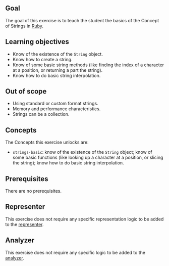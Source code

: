 ## Goal

The goal of this exercise is to teach the student the basics of the Concept of Strings in [Ruby][ruby-doc.org-string].

## Learning objectives

- Know of the existence of the `String` object.
- Know how to create a string.
- Know of some basic string methods (like finding the index of a character at a position, or returning a part the string).
- Know how to do basic string interpolation.

## Out of scope

- Using standard or custom format strings.
- Memory and performance characteristics.
- Strings can be a collection.

## Concepts

The Concepts this exercise unlocks are:

- `strings-basic`: know of the existence of the `String` object; know of some basic functions (like looking up a character at a position, or slicing the string); know how to do basic string interpolation.

## Prerequisites

There are no prerequisites.

## Representer

This exercise does not require any specific representation logic to be added to the [representer][representer].

## Analyzer

This exercise does not require any specific logic to be added to the [analyzer][analyzer].

[analyzer]: https://github.com/exercism/ruby-analyzer
[representer]: https://github.com/exercism/ruby-representer
[ruby-doc.org-string]: https://ruby-doc.org/core-2.7.0/String.html
